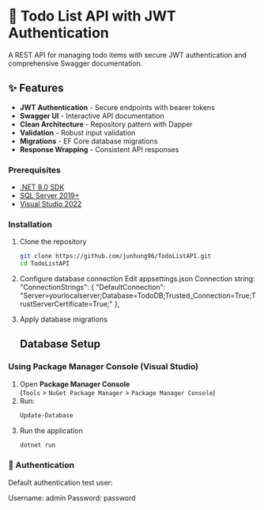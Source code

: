 # 🚀 Todo List API with JWT Authentication

A REST API for managing todo items with secure JWT authentication and comprehensive Swagger documentation.

## ✨ Features

- **JWT Authentication** - Secure endpoints with bearer tokens
- **Swagger UI** - Interactive API documentation
- **Clean Architecture** - Repository pattern with Dapper
- **Validation** - Robust input validation
- **Migrations** - EF Core database migrations
- **Response Wrapping** - Consistent API responses

### Prerequisites
- [.NET 8.0 SDK](https://dotnet.microsoft.com/download)
- [SQL Server 2019+](https://www.microsoft.com/en-us/sql-server/sql-server-downloads)
- [Visual Studio 2022](https://visualstudio.microsoft.com/)

### Installation

1. Clone the repository
   ```bash
   git clone https://github.com/junhung96/TodoListAPI.git
   cd TodoListAPI

2. Configure database connection
   Edit appsettings.json Connection string:
  "ConnectionStrings": {
    "DefaultConnection": "Server=yourlocalserver;Database=TodoDB;Trusted_Connection=True;TrustServerCertificate=True;"
  },

3. Apply database migrations
   ## Database Setup
  ### Using Package Manager Console (Visual Studio)
  1. Open **Package Manager Console**  
     (`Tools` > `NuGet Package Manager` > `Package Manager Console`)
  2. Run:
     ```powershell
     Update-Database
  3. Run the application
     ```bash
     dotnet run

### 🔐 Authentication
Default authentication test user:

Username: admin
Password: password
